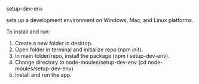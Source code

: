 setup-dev-env

sets up a development environment on Windows, Mac, and Linux platforms.

To install and run:
1.  Create a new folder in desktop.
2.  Open folder in terminal and initialize repo (npm init).
3.  In main folder/repo, install the package (npm i setup-dev-env).
4.  Change directory to node-moules/setup-dev-env (cd node-moules/setup-dev-env)
5.  Install and run the app.

